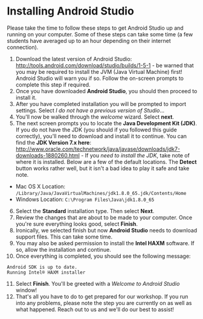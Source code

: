 # Installing Android Studio

Please take the time to follow these steps to get Android Studio up and running on your computer. Some of these steps can take some time (a few students have averaged up to an hour depending on their internet connection).

1. Download the latest version of Android Studio: http://tools.android.com/download/studio/builds/1-5-1 - be warned that you may be required to install the JVM (Java Virtual Machine) first! Android Studio will warn you if so. Follow the on-screen prompts to complete this step if required.
2. Once you have downloaded **Android Studio**, you should then proceed to install it.
3. After you have completed installation you will be prompted to import settings. Select *I do not have a previous version of Studio*...
4. You'll now be walked through the *welcome* wizard. Select **next**.
5. The next screen prompts you to locate the **Java Development Kit (JDK)**. If you do not have the JDK (you should if you followed this guide correctly), you'll need to download and install it to continue. You can find the **JDK Version 7.x here**: http://www.oracle.com/technetwork/java/javase/downloads/jdk7-downloads-1880260.html - If you *need to install the JDK*, take note of where it is installed. Below are a few of the default locations. The **Detect** button works rather well, but it isn't a bad idea to play it safe and take note.
  - Mac OS X Location: `/Library/Java/JavaVirtualMachines/jdk1.8.0_65.jdk/Contents/Home`
  - Windows Location: `C:\Program Files\Java\jdk1.8.0_65`
6. Select the **Standard** installation type. Then select **Next**.
7. Review the changes that are about to be made to your computer. Once you're sure everything looks good, select **Finish**.
8. Ironically, we selected finish but now **Android Studio** needs to download support files. This can take some time.
9. You may also be asked permission to install the **Intel HAXM** software. If so, allow the installation and continue.
10. Once everything is completed, you should see the following message:
  ```
  Android SDK is up to date.
  Running Intel® HAXM installer
  ```
11. Select **Finish**. You'll be greeted with a *Welcome to Android Studio* window!
12. That's all you have to do to get prepared for our workshop. If you run into any problems, please note the step you are currently on as well as what happened. Reach out to us and we'll do our best to assist!
